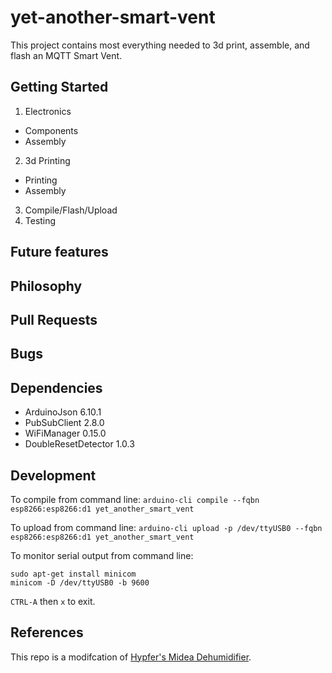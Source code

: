 # yet-another-smart-vent

This project contains most everything needed to 3d print, assemble, and flash an MQTT Smart Vent.

## Getting Started
1. Electronics
- Components
- Assembly
2. 3d Printing
- Printing
- Assembly
3. Compile/Flash/Upload
4. Testing 

## Future features

## Philosophy

## Pull Requests

## Bugs

## Dependencies
- ArduinoJson 6.10.1
- PubSubClient 2.8.0
- WiFiManager 0.15.0
- DoubleResetDetector 1.0.3

## Development
To compile from command line:
`arduino-cli compile --fqbn esp8266:esp8266:d1 yet_another_smart_vent`

To upload from command line:
`arduino-cli upload -p /dev/ttyUSB0 --fqbn esp8266:esp8266:d1 yet_another_smart_vent`

To monitor serial output from command line:
```
sudo apt-get install minicom
minicom -D /dev/ttyUSB0 -b 9600
```
`CTRL-A` then  `x` to exit.

## References
This repo is a modifcation of [Hypfer's Midea Dehumidifier](https://github.com/Hypfer/esp8266-midea-dehumidifier).
